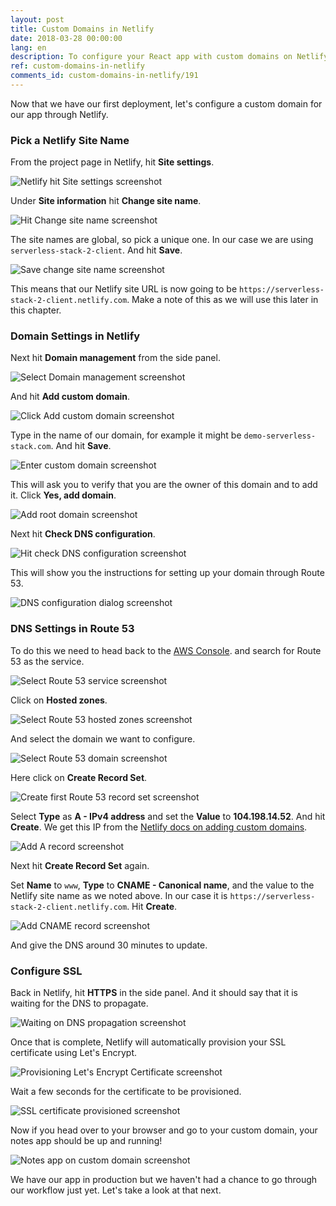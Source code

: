 ```yaml
---
layout: post
title: Custom Domains in Netlify
date: 2018-03-28 00:00:00
lang: en
description: To configure your React app with custom domains on Netlify and AWS, you need to point the Route 53 DNS to Netlify. Create a new Record set, add an A Record, and a CNAME for your new Netlify project.
ref: custom-domains-in-netlify
comments_id: custom-domains-in-netlify/191
---
```


Now that we have our first deployment, let's configure a custom domain for our app through Netlify.

### Pick a Netlify Site Name

From the project page in Netlify, hit **Site settings**.

![Netlify hit Site settings screenshot](/assets/part2/netlify-hit-site-settings.png)

Under **Site information** hit **Change site name**.

![Hit Change site name screenshot](/assets/part2/hit-change-site-name.png)

The site names are global, so pick a unique one. In our case we are using `serverless-stack-2-client`. And hit **Save**.

![Save change site name screenshot](/assets/part2/save-change-site-name.png)

This means that our Netlify site URL is now going to be `https://serverless-stack-2-client.netlify.com`. Make a note of this as we will use this later in this chapter.

### Domain Settings in Netlify

Next hit **Domain management** from the side panel.

![Select Domain management screenshot](/assets/part2/select-domain-management.png)

And hit **Add custom domain**.

![Click Add custom domain screenshot](/assets/part2/click-add-custom-domain.png)

Type in the name of our domain, for example it might be `demo-serverless-stack.com`. And hit **Save**.

![Enter custom domain screenshot](/assets/part2/enter-custom-domain.png)

This will ask you to verify that you are the owner of this domain and to add it. Click **Yes, add domain**.

![Add root domain screenshot](/assets/part2/add-root-domain.png)

Next hit **Check DNS configuration**.

![Hit check DNS configuration screenshot](/assets/part2/hit-check-dns-configuration.png)

This will show you the instructions for setting up your domain through Route 53.

![DNS configuration dialog screenshot](/assets/part2/dns-configuration-dialog.png)

### DNS Settings in Route 53

To do this we need to head back to the [AWS Console](https://console.aws.amazon.com/). and search for Route 53 as the service.

![Select Route 53 service screenshot](/assets/part2/select-route-53-service.png)

Click on **Hosted zones**.

![Select Route 53 hosted zones screenshot](/assets/part2/select-route-53-hosted-zones.png)

And select the domain we want to configure.

![Select Route 53 domain screenshot](/assets/part2/select-route-53-domain.png)

Here click on **Create Record Set**.

![Create first Route 53 record set screenshot](/assets/part2/create-first-route-53-record-set.png)

Select **Type** as **A - IPv4 address** and set the **Value** to **104.198.14.52**. And hit **Create**. We get this IP from the [Netlify docs on adding custom domains](https://www.netlify.com/docs/custom-domains/).

![Add A record screenshot](/assets/part2/add-a-record.png)

Next hit **Create Record Set** again.

Set **Name** to `www`, **Type** to **CNAME - Canonical name**, and the value to the Netlify site name as we noted above. In our case it is `https://serverless-stack-2-client.netlify.com`. Hit **Create**.

![Add CNAME record screenshot](/assets/part2/add-cname-record.png)

And give the DNS around 30 minutes to update.

### Configure SSL

Back in Netlify, hit **HTTPS** in the side panel. And it should say that it is waiting for the DNS to propagate.

![Waiting on DNS propagation screenshot](/assets/part2/waiting-on-dns-propagation.png)

Once that is complete, Netlify will automatically provision your SSL certificate using Let's Encrypt.

![Provisioning Let's Encrypt Certificate screenshot](/assets/part2/provisioning-lets-encrypt-certificate.png)

Wait a few seconds for the certificate to be provisioned.

![SSL certificate provisioned screenshot](/assets/part2/ssl-certificate-provisioned.png)

Now if you head over to your browser and go to your custom domain, your notes app should be up and running!

![Notes app on custom domain screenshot](/assets/part2/notes-app-on-custom-domain.png)

We have our app in production but we haven't had a chance to go through our workflow just yet. Let's take a look at that next.
